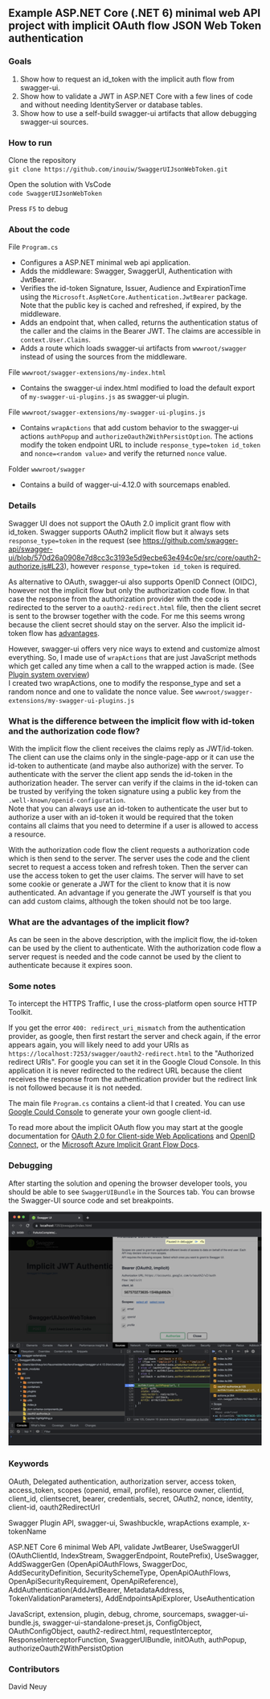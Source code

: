 ## Example ASP.NET Core (.NET 6) minimal web API project with implicit OAuth flow JSON Web Token authentication

### Goals

1. Show how to request an id_token with the implicit auth flow from swagger-ui.
2. Show how to validate a JWT in ASP.NET Core with a few lines of code and without needing IdentityServer or database tables.
3. Show how to use a self-build swagger-ui artifacts that allow debugging swagger-ui sources. 

### How to run

Clone the repository  
`git clone https://github.com/inouiw/SwaggerUIJsonWebToken.git`

Open the solution with VsCode  
`code SwaggerUIJsonWebToken`

Press `F5` to debug

### About the code

File `Program.cs`

- Configures a ASP.NET minimal web api application.
- Adds the middleware: Swagger, SwaggerUI, Authentication with JwtBearer.
- Verifies the id-token Signature, Issuer, Audience and ExpirationTime using the `Microsoft.AspNetCore.Authentication.JwtBearer` package. Note that the public key is cached and refreshed, if expired, by the middleware.
- Adds an endpoint that, when called, returns the authentication status of the caller and the claims in the Bearer JWT. The claims are accessible in `context.User.Claims`.
- Adds a route which loads swagger-ui artifacts from `wwwroot/swagger` instead of using the sources from the middleware.

File `wwwroot/swagger-extensions/my-index.html`

- Contains the swagger-ui index.html modified to load the default export of `my-swagger-ui-plugins.js` as swagger-ui plugin.

File `wwwroot/swagger-extensions/my-swagger-ui-plugins.js`

- Contains `wrapActions` that add custom behavior to the swagger-ui actions `authPopup` and `authorizeOauth2WithPersistOption`. The actions modify the token endpoint URL to include `response_type=token id_token` and `nonce=<random value>` and verify the returned `nonce` value.

Folder `wwwroot/swagger`

- Contains a build of wagger-ui-4.12.0 with sourcemaps enabled.


### Details

Swagger UI does not support the OAuth 2.0 implicit grant flow with id_token. Swagger supports OAuth2 implicit flow but it always sets `response_type=token` in the request (see https://github.com/swagger-api/swagger-ui/blob/570d26a0908e7d8cc3c3193e5d9ecbe63e494c0e/src/core/oauth2-authorize.js#L23), however `response_type=token id_token` is required.

As alternative to OAuth, swagger-ui also supports OpenID Connect (OIDC), however not the implicit flow but only the authorization code flow. In that case the response from the authorization provider with the code is redirected to the server to a `oauth2-redirect.html` file, then the client secret is sent to the browser together with the code. For me this seems wrong because the client secret should stay on the server. Also the implicit id-token flow has [advantages](#what-are-the-advantages-of-the-implicit-flow).

However, swagger-ui offers very nice ways to extend and customize almost everything. So, I made use of `wrapActions` that are just JavaScript methods which get called any time when a call to the wrapped action is made. (See [Plugin system overview](https://swagger.io/docs/open-source-tools/swagger-ui/customization/overview/))  
I created two wrapActions, one to modify the response_type and set a random nonce and one to validate the nonce value. See `wwwroot/swagger-extensions/my-swagger-ui-plugins.js`

### What is the difference between the implicit flow with id-token and the authorization code flow?

With the implicit flow the client receives the claims reply as JWT/id-token. The client can use the claims only in the single-page-app or it can use the id-token to authenticate (and maybe also authorize) with the server. To authenticate with the server the client app sends the id-token in the authorization header. The server can verify if the claims in the id-token can be trusted by verifying the token signature using a public key from the `.well-known/openid-configuration`.  
Note that you can always use an id-token to authenticate the user but to authorize a user with an id-token it would be required that the token contains all claims that you need to determine if a user is allowed to access a resource. 

With the authorization code flow the client requests a authorization code which is then send to the server. The server uses the code and the client secret to request a access token and refresh token. Then the server can use the access token to get the user claims. The server will have to set some cookie or generate a JWT for the client to know that it is now authenticated. An advantage if you generate the JWT yourself is that you can add custom claims, although the token should not be too large.

### What are the advantages of the implicit flow?

As can be seen in the above description, with the implicit flow, the id-token can be used by the client to authenticate. With the authorization code flow a server request is needed and the code cannot be used by the client to authenticate because it expires soon.

### Some notes

To intercept the HTTPS Traffic, I use the cross-platform open source HTTP Toolkit.

If you get the error `400: redirect_uri_mismatch` from the authentication provider, as google, then first restart the server and check again, if the error appears again, you will likely need to add your URIs as `https://localhost:7253/swagger/oauth2-redirect.html` to the "Authorized redirect URIs". For google you can set it in the Google Cloud Console. In this application it is never redirected to the redirect URL because the client receives the response from the authentication provider but the redirect link is not followed because it is not needed.

The main file `Program.cs` contains a client-id that I created. You can use [Google Could Console](https://console.cloud.google.com/) to generate your own google client-id.

To read more about the implicit OAuth flow you may start at the google documentation for [OAuth 2.0 for Client-side Web Applications](https://developers.google.com/identity/protocols/oauth2/javascript-implicit-flow) and [OpenID Connect](https://developers.google.com/identity/protocols/oauth2/openid-connect), or the [Microsoft Azure Implicit Grant Flow Docs](https://docs.microsoft.com/en-us/azure/active-directory/develop/v2-oauth2-implicit-grant-flow).

### Debugging

After starting the solution and opening the browser developer tools, you should be able to see `SwaggerUIBundle` in the Sources tab. You can browse the Swagger-UI source code and set breakpoints.

![Source Maps Debugging Screenshot](source-maps-debugging-screenshot.png)

### Keywords

OAuth, Delegated authentication, authorization server, access token, access_token, scopes (openid, email, profile), resource owner, clientid, client_id, clientsecret, bearer, credentials, secret, OAuth2, nonce, identity, client-id, oauth2RedirectUrl

Swagger Plugin API, swagger-ui, Swashbuckle, wrapActions example, x-tokenName

ASP.NET Core 6 minimal Web API, validate JwtBearer, UseSwaggerUI (OAuthClientId, IndexStream, SwaggerEndpoint, RoutePrefix), UseSwagger, AddSwaggerGen (OpenApiOAuthFlows, SwaggerDoc, AddSecurityDefinition, SecuritySchemeType, OpenApiOAuthFlows, OpenApiSecurityRequirement, OpenApiReference), AddAuthentication(AddJwtBearer, MetadataAddress, TokenValidationParameters), AddEndpointsApiExplorer, UseAuthentication

JavaScript, extension, plugin, debug, chrome, sourcemaps, swagger-ui-bundle.js, swagger-ui-standalone-preset.js, ConfigObject, OAuthConfigObject, oauth2-redirect.html, requestInterceptor, ResponseInterceptorFunction, SwaggerUIBundle, initOAuth, authPopup, authorizeOauth2WithPersistOption

### Contributors

David Neuy